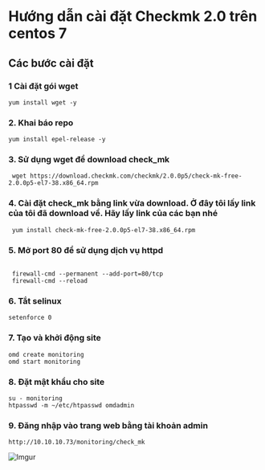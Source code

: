 # Hướng dẫn cài đặt Checkmk 2.0 trên centos 7

## Các bước cài đặt

### 1 Cài đặt gói wget

` yum install wget -y `

### 2. Khai báo repo

` yum install epel-release -y `

### 3. Sử dụng wget để download check_mk

`  wget https://download.checkmk.com/checkmk/2.0.0p5/check-mk-free-2.0.0p5-el7-38.x86_64.rpm `

### 4. Cài đặt check_mk bằng link vừa download. Ở đây tôi lấy link của tôi đã download về. Hãy lấy link của các bạn nhé

`  yum install check-mk-free-2.0.0p5-el7-38.x86_64.rpm `

### 5. Mở port 80 để sử dụng dịch vụ httpd

```

 firewall-cmd --permanent --add-port=80/tcp
 firewall-cmd --reload 

```

### 6. Tắt selinux

` setenforce 0  `

### 7. Tạo và khởi động site

```
omd create monitoring
omd start monitoring

```

### 8. Đặt mật khẩu cho site

```
su - monitoring
htpasswd -m ~/etc/htpasswd omdadmin

```

### 9. Đăng nhập vào trang web bằng tài khoản admin

` http://10.10.10.73/monitoring/check_mk `

![Imgur](https://imgur.com/80ZpuBs.png)

